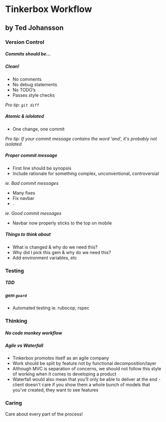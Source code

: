 # Tinkerbox Workflow
## by Ted Johansson

### **Version Control**

##### **Commits should be...**

##### **Clean!**
* No comments
* No debug statements
* No TODO’s
* Passes style checks

_Pro tip: `git diff`_

##### **Atomic & islolated**
* One change, one commit

_Pro tip: If your commit message contains the word 'and', it's probably not isolated_

##### **Proper commit message**
* First line should be synopsis
* Include rationale for something complex, unconventional, controversial

_ie. Bad commit messages_
* Many fixes
* Fix navbar
* .

_ie. Good commit messages_
* Navbar now properly sticks to the top on mobile

##### **Things to think about**
* What is changed & why do we need this?
* Why did I pick this gem & why do we need this?
* Add environment variables, etc

### **Testing**

##### **TDD**

##### **gem `guard`**
* Automated testing ie. rubocop, rspec

### **Thinking**

##### **No code monkey workflow**

##### **Agile vs Waterfall**
* Tinkerbox promotes itself as an agile company
* Work should be split by feature not by functional decomposition/layer
* Although MVC is separation of concerns, we should not follow this style of working when it comes to developing a product
* Waterfall would also mean that you'll only be able to deliver at the end - client doesn't care if you show them a whole bunch of models that you've created, they want to see features

### **Caring**

Care about every part of the process!